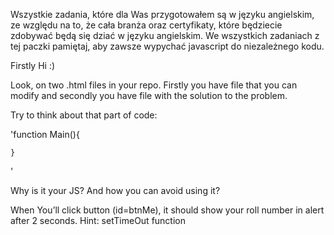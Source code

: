 Wszystkie zadania, które dla Was przygotowałem są w języku angielskim, ze względu na to, że cała branża oraz certyfikaty, które będziecie zdobywać będą się dziać w języku angielskim. We wszystkich zadaniach z tej paczki pamiętaj, aby zawsze wypychać javascript do niezależnego kodu.

Firstly Hi :)

Look, on two .html files in your repo. Firstly you have file that you can modify and secondly you have file with the solution to the problem.

Try to think about that part of code:

'function Main(){
		
	}
<body onload="Main();">'

Why is it your JS? And how you can avoid using it?

When You’ll click button (id=btnMe), it should show your roll number in alert after 2 seconds. Hint: setTimeOut function